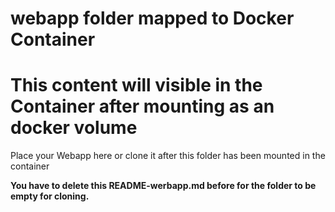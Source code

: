 # webapp folder mapped to Docker Container
# This content will visible in the Container after mounting as an docker volume

Place your Webapp here or clone it after this folder has been mounted in the container

**You have to delete this README-werbapp.md before for the folder to be empty for cloning.**
